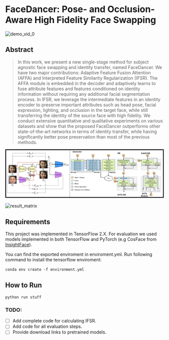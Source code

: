 # FaceDancer: Pose- and Occlusion-Aware High Fidelity Face Swapping
![demo_vid_0](133_to_4.gif)
## Abstract
>In this work, we present a new single-stage method for
>subject agnostic face swapping and identity transfer, named
>FaceDancer. We have two major contributions: Adaptive
>Feature Fusion Attention (AFFA) and Interpreted Feature
>Similarity Regularization (IFSR). The AFFA module is embedded
> in the decoder and adaptively learns to fuse attribute
> features and features conditioned on identity information
> without requiring any additional facial segmentation process.
>In IFSR, we leverage the intermediate features
> in an identity encoder to preserve important attributes
> such as head pose, facial expression, lighting, and occlusion
> in the target face, while still transferring the identity
> of the source face with high fidelity. We conduct extensive
> quantitative and qualitative experiments on various
> datasets and show that the proposed FaceDancer outperforms
> other state-of-the-art networks in terms of identity
> transfer, while having significantly better pose preservation
> than most of the previous methods.

![overview](facedancer_ov.png)

![result_matrix](sdfsd.png)

## Requirements
This project was implemented in TensorFlow 2.X. For evaluation we used models implemented in both TensorFlow and PyTorch (e.g CosFace from [InsightFace](https://github.com/deepinsight/insightface/blob/master/recognition/arcface_torch)).

You can find the exported enviroment in enviroment.yml. Run following command to install the tensorflow enviroment:
```shell
conda env create -f environment.yml
```

## How to Run
```shell
python run stuff
```

### TODO:
- [ ] Add complete code for calculating IFSR.
- [ ] Add code for all evaluation steps.
- [ ] Provide download links to pretrained models.

